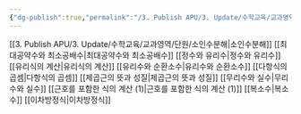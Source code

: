 ```yaml
---
{"dg-publish":true,"permalink":"/3. Publish APU/3. Update/수학교육/교과영역/수학영역/수체계/","noteIcon":"","created":"","updated":""}
---
```


[[3. Publish APU/3. Update/수학교육/교과영역/단원/소인수분해\|소인수분해]]
[[최대공약수와 최소공배수\|최대공약수와 최소공배수]] 
[[정수와 유리수\|정수와 유리수]] 
[[유리식의 계산\|유리식의 계산]] 
[[유리수와 순환소수\|유리수와 순환소수]] 
[[다항식의 곱셈\|다항식의 곱셈]] 
[[제곱근의 뜻과 성질\|제곱근의 뜻과 성질]] 
[[무리수와 실수\|무리수와 실수]] 
[[근호를 포함한 식의 계산 (1)\|근호를 포함한 식의 계산 (1)]] 
[[복소수\|복소수]] 
[[이차방정식\|이차방정식]]

 
